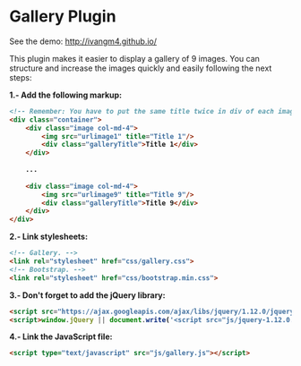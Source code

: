 # Gallery Plugin

See the demo: http://ivangm4.github.io/

This plugin makes it easier to display a gallery of 9 images. You can structure and increase the images quickly and easily following the next steps:

<b>1.- Add the following markup:<b>
```html
<!-- Remember: You have to put the same title twice in div of each image. -->
<div class="container">
	<div class="image col-md-4">
		<img src="urlimage1" title="Title 1"/>
		<div class="galleryTitle">Title 1</div>
	</div>
	
	...
	
	<div class="image col-md-4">
		<img src="urlimage9" title="Title 9"/>
		<div class="galleryTitle">Title 9</div>
	</div>
</div>
```

<b>2.- Link stylesheets:<b>
```html
<!-- Gallery. -->
<link rel="stylesheet" href="css/gallery.css">
<!-- Bootstrap. -->
<link rel="stylesheet" href="css/bootstrap.min.css">
```

<b>3.- Don't forget to add the jQuery library:<b>
```html
<script src="https://ajax.googleapis.com/ajax/libs/jquery/1.12.0/jquery.min.js"></script>
<script>window.jQuery || document.write('<script src="js/jquery-1.12.0.min.js"><\/script>')</script>
```

<b>4.- Link the JavaScript file:<b>
```html
<script type="text/javascript" src="js/gallery.js"></script>
```
